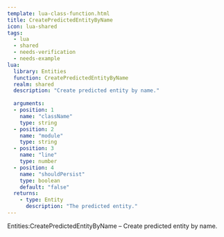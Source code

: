 ```yaml
---
template: lua-class-function.html
title: CreatePredictedEntityByName
icon: lua-shared
tags:
  - lua
  - shared
  - needs-verification
  - needs-example
lua:
  library: Entities
  function: CreatePredictedEntityByName
  realm: shared
  description: "Create predicted entity by name."
  
  arguments:
  - position: 1
    name: "className"
    type: string
  - position: 2
    name: "module"
    type: string
  - position: 3
    name: "line"
    type: number
  - position: 4
    name: "shouldPersist"
    type: boolean
    default: "false"
  returns:
    - type: Entity
      description: "The predicted entity."
---
```


<div class="lua__search__keywords">
Entities:CreatePredictedEntityByName &#x2013; Create predicted entity by name.
</div>
